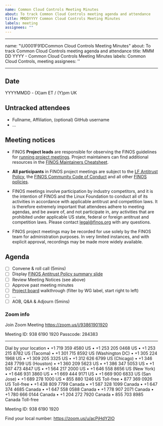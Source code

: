 ```yaml
---
name: Common Cloud Controls Meeting Minutes
about: To track Common Cloud Controls meeting agenda and attendance
title: MMDDYYYY Common Cloud Controls Meeting Minutes
labels: meeting
assignees: ""
---
```


---

name: "\U0001F91DCommon Cloud Controls Meeting Minutes"
about: To track Common Cloud Controls meeting agenda and attendance
title: MMM DD YYYY - Common Cloud Controls Meeting Minutes
labels: Common Cloud Controls, meeting
assignees: ''

---

## Date

YYYYMMDD - (X)am ET / (Y)pm UK

## Untracked attendees

- Fullname, Affiliation, (optional) GitHub username
- ...

## Meeting notices

- FINOS **Project leads** are responsible for observing the FINOS guidelines for [running project meetings](https://community.finos.org/docs/governance/meeting-procedures/). Project maintainers can find additional resources in the [FINOS Maintainers Cheatsheet](https://community.finos.org/docs/finos-maintainers-cheatsheet).

- **All participants** in FINOS project meetings are subject to the [LF Antitrust Policy](https://www.linuxfoundation.org/antitrust-policy/), the [FINOS Community Code of Conduct](https://community.finos.org/docs/governance/code-of-conduct) and all other [FINOS policies](https://community.finos.org/docs/governance/#policies).

- FINOS meetings involve participation by industry competitors, and it is the intention of FINOS and the Linux Foundation to conduct all of its activities in accordance with applicable antitrust and competition laws. It is therefore extremely important that attendees adhere to meeting agendas, and be aware of, and not participate in, any activities that are prohibited under applicable US state, federal or foreign antitrust and competition laws. Please contact legal@finos.org with any questions.

- FINOS project meetings may be recorded for use solely by the FINOS team for administration purposes. In very limited instances, and with explicit approval, recordings may be made more widely available.

## Agenda

- [ ] Convene & roll call (5mins)
- [ ] Display [FINOS Antitrust Policy summary slide](https://community.finos.org/Compliance-Slides/Antitrust-Compliance-Slide.pdf)
- [ ] Review Meeting Notices (see above)
- [ ] Approve past meeting minutes
- [ ] [Project board](https://github.com/orgs/finos/projects/78/views/4) walkthrough (filter by WG label, start right to left)
- [ ] ...
- [ ] AOB, Q&A & Adjourn (5mins)

### Zoom info

Join Zoom Meeting
https://zoom.us/j/93861901920

Meeting ID: 938 6190 1920
Passcode: 284383

---

Dial by your location
• +1 719 359 4580 US
• +1 253 205 0468 US
• +1 253 215 8782 US (Tacoma)
• +1 301 715 8592 US (Washington DC)
• +1 305 224 1968 US
• +1 309 205 3325 US
• +1 312 626 6799 US (Chicago)
• +1 346 248 7799 US (Houston)
• +1 360 209 5623 US
• +1 386 347 5053 US
• +1 507 473 4847 US
• +1 564 217 2000 US
• +1 646 558 8656 US (New York)
• +1 646 931 3860 US
• +1 669 444 9171 US
• +1 669 900 6833 US (San Jose)
• +1 689 278 1000 US
• 855 880 1246 US Toll-free
• 877 369 0926 US Toll-free
• +1 438 809 7799 Canada
• +1 587 328 1099 Canada
• +1 647 374 4685 Canada
• +1 647 558 0588 Canada
• +1 778 907 2071 Canada
• +1 780 666 0144 Canada
• +1 204 272 7920 Canada
• 855 703 8985 Canada Toll-free

Meeting ID: 938 6190 1920

Find your local number: https://zoom.us/u/acPjHdY2IO
